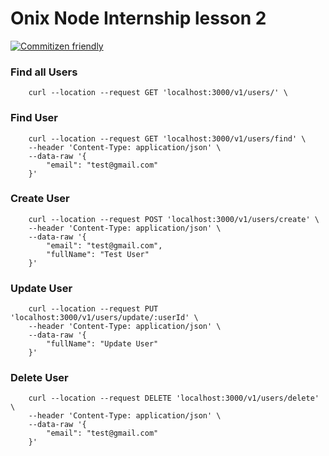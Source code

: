 # Onix Node Internship lesson 2

[![Commitizen friendly](https://img.shields.io/badge/commitizen-friendly-brightgreen.svg)](http://commitizen.github.io/cz-cli/)

### Find all Users

```
    curl --location --request GET 'localhost:3000/v1/users/' \
```

### Find User

```
    curl --location --request GET 'localhost:3000/v1/users/find' \
    --header 'Content-Type: application/json' \
    --data-raw '{
        "email": "test@gmail.com"
    }'
```

### Create User

```
    curl --location --request POST 'localhost:3000/v1/users/create' \
    --header 'Content-Type: application/json' \
    --data-raw '{
        "email": "test@gmail.com",
        "fullName": "Test User"
    }'
```

### Update User

```
    curl --location --request PUT 'localhost:3000/v1/users/update/:userId' \
    --header 'Content-Type: application/json' \
    --data-raw '{
        "fullName": "Update User"
    }'
```

### Delete User

```
    curl --location --request DELETE 'localhost:3000/v1/users/delete' \
    --header 'Content-Type: application/json' \
    --data-raw '{
        "email": "test@gmail.com"
    }'
```
